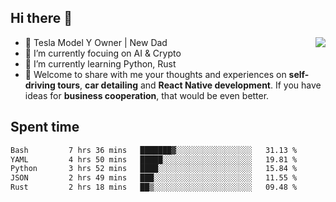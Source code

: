 ## Hi there 👋
<img align="right" src="https://github-readme-stats.vercel.app/api?username=ljunb&show_icons=true&icon_color=CE1D2D&text_color=718096&bg_color=00000000&hide_title=true&hide_border=true" />

- 🚗 Tesla Model Y Owner | New Dad
- 🔭 I’m currently focuing on AI & Crypto
- 🌱 I’m currently learning Python, Rust
- 💬 Welcome to share with me your thoughts and experiences on **self-driving tours**, **car detailing** and **React Native development**. If you have ideas for **business cooperation**, that would be even better.




## Spent time
<!--START_SECTION:waka-->

```txt
Bash         7 hrs 36 mins   ███████▓░░░░░░░░░░░░░░░░░   31.13 %
YAML         4 hrs 50 mins   █████░░░░░░░░░░░░░░░░░░░░   19.81 %
Python       3 hrs 52 mins   ████░░░░░░░░░░░░░░░░░░░░░   15.84 %
JSON         2 hrs 49 mins   ███░░░░░░░░░░░░░░░░░░░░░░   11.55 %
Rust         2 hrs 18 mins   ██▒░░░░░░░░░░░░░░░░░░░░░░   09.48 %
```

<!--END_SECTION:waka-->
